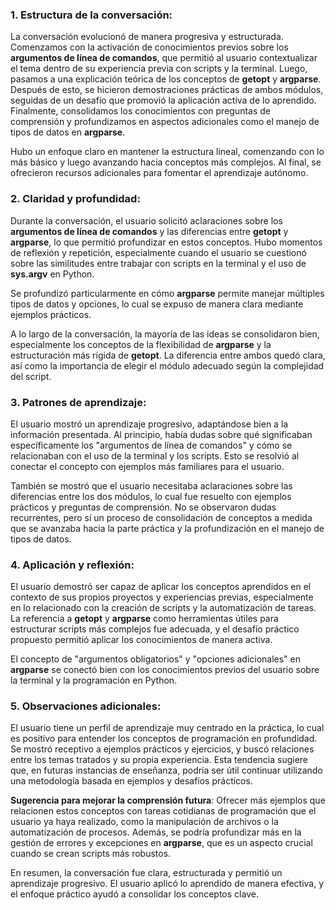 ### 1. **Estructura de la conversación**:
La conversación evolucionó de manera progresiva y estructurada. Comenzamos con la activación de conocimientos previos sobre los **argumentos de línea de comandos**, que permitió al usuario contextualizar el tema dentro de su experiencia previa con scripts y la terminal. Luego, pasamos a una explicación teórica de los conceptos de **getopt** y **argparse**. Después de esto, se hicieron demostraciones prácticas de ambos módulos, seguidas de un desafío que promovió la aplicación activa de lo aprendido. Finalmente, consolidamos los conocimientos con preguntas de comprensión y profundizamos en aspectos adicionales como el manejo de tipos de datos en **argparse**.

Hubo un enfoque claro en mantener la estructura lineal, comenzando con lo más básico y luego avanzando hacia conceptos más complejos. Al final, se ofrecieron recursos adicionales para fomentar el aprendizaje autónomo.

### 2. **Claridad y profundidad**:
Durante la conversación, el usuario solicitó aclaraciones sobre los **argumentos de línea de comandos** y las diferencias entre **getopt** y **argparse**, lo que permitió profundizar en estos conceptos. Hubo momentos de reflexión y repetición, especialmente cuando el usuario se cuestionó sobre las similitudes entre trabajar con scripts en la terminal y el uso de **sys.argv** en Python.

Se profundizó particularmente en cómo **argparse** permite manejar múltiples tipos de datos y opciones, lo cual se expuso de manera clara mediante ejemplos prácticos.

A lo largo de la conversación, la mayoría de las ideas se consolidaron bien, especialmente los conceptos de la flexibilidad de **argparse** y la estructuración más rígida de **getopt**. La diferencia entre ambos quedó clara, así como la importancia de elegir el módulo adecuado según la complejidad del script.

### 3. **Patrones de aprendizaje**:
El usuario mostró un aprendizaje progresivo, adaptándose bien a la información presentada. Al principio, había dudas sobre qué significaban específicamente los "argumentos de línea de comandos" y cómo se relacionaban con el uso de la terminal y los scripts. Esto se resolvió al conectar el concepto con ejemplos más familiares para el usuario.

También se mostró que el usuario necesitaba aclaraciones sobre las diferencias entre los dos módulos, lo cual fue resuelto con ejemplos prácticos y preguntas de comprensión. No se observaron dudas recurrentes, pero sí un proceso de consolidación de conceptos a medida que se avanzaba hacia la parte práctica y la profundización en el manejo de tipos de datos.

### 4. **Aplicación y reflexión**:
El usuario demostró ser capaz de aplicar los conceptos aprendidos en el contexto de sus propios proyectos y experiencias previas, especialmente en lo relacionado con la creación de scripts y la automatización de tareas. La referencia a **getopt** y **argparse** como herramientas útiles para estructurar scripts más complejos fue adecuada, y el desafío práctico propuesto permitió aplicar los conocimientos de manera activa.

El concepto de "argumentos obligatorios" y "opciones adicionales" en **argparse** se conectó bien con los conocimientos previos del usuario sobre la terminal y la programación en Python.

### 5. **Observaciones adicionales**:
El usuario tiene un perfil de aprendizaje muy centrado en la práctica, lo cual es positivo para entender los conceptos de programación en profundidad. Se mostró receptivo a ejemplos prácticos y ejercicios, y buscó relaciones entre los temas tratados y su propia experiencia. Esta tendencia sugiere que, en futuras instancias de enseñanza, podría ser útil continuar utilizando una metodología basada en ejemplos y desafíos prácticos.

**Sugerencia para mejorar la comprensión futura**: Ofrecer más ejemplos que relacionen estos conceptos con tareas cotidianas de programación que el usuario ya haya realizado, como la manipulación de archivos o la automatización de procesos. Además, se podría profundizar más en la gestión de errores y excepciones en **argparse**, que es un aspecto crucial cuando se crean scripts más robustos.

En resumen, la conversación fue clara, estructurada y permitió un aprendizaje progresivo. El usuario aplicó lo aprendido de manera efectiva, y el enfoque práctico ayudó a consolidar los conceptos clave.